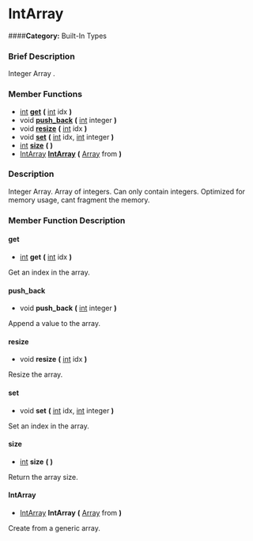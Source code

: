 #  IntArray  
####**Category:** Built-In Types

###  Brief Description  
Integer Array .

###  Member Functions 
  * [int](class_int)  **[get](#get)**  **(** [int](class_int) idx  **)**
  * void  **[push&#95;back](#push_back)**  **(** [int](class_int) integer  **)**
  * void  **[resize](#resize)**  **(** [int](class_int) idx  **)**
  * void  **[set](#set)**  **(** [int](class_int) idx, [int](class_int) integer  **)**
  * [int](class_int)  **[size](#size)**  **(** **)**
  * [IntArray](class_intarray)  **[IntArray](#IntArray)**  **(** [Array](class_array) from  **)**

###  Description  
Integer Array. Array of integers. Can only contain integers. Optimized for memory usage, cant fragment the memory.

###  Member Function Description  

#### <a name="get">get</a>
  * [int](class_int)  **get**  **(** [int](class_int) idx  **)**

Get an index in the array.

#### <a name="push_back">push_back</a>
  * void  **push&#95;back**  **(** [int](class_int) integer  **)**

Append a value to the array.

#### <a name="resize">resize</a>
  * void  **resize**  **(** [int](class_int) idx  **)**

Resize the array.

#### <a name="set">set</a>
  * void  **set**  **(** [int](class_int) idx, [int](class_int) integer  **)**

Set an index in the array.

#### <a name="size">size</a>
  * [int](class_int)  **size**  **(** **)**

Return the array size.

#### <a name="IntArray">IntArray</a>
  * [IntArray](class_intarray)  **IntArray**  **(** [Array](class_array) from  **)**

Create from a generic array.
